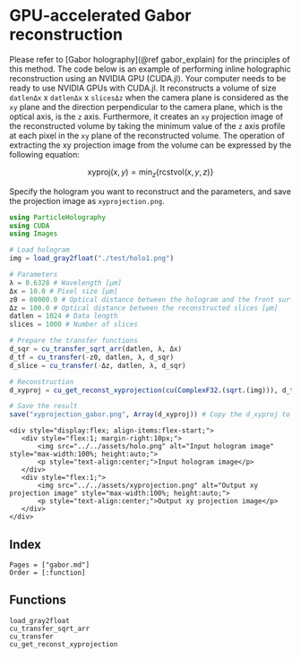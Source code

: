 # GPU-accelerated Gabor reconstruction

Please refer to [Gabor holography](@ref gabor_explain) for the principles of this method. The code below is an example of performing inline holographic reconstruction using an NVIDIA GPU (CUDA.jl). Your computer needs to be ready to use NVIDIA GPUs with CUDA.jl. It reconstructs a volume of size `datlenΔx` x `datlenΔx` x `slicesΔz` when the camera plane is considered as the ``xy`` plane and the direction perpendicular to the camera plane, which is the optical axis, is the ``z`` axis. Furthermore, it creates an ``xy`` projection image of the reconstructed volume by taking the minimum value of the ``z`` axis profile at each pixel in the ``xy`` plane of the reconstructed volume. The operation of extracting the xy projection image from the volume can be expressed by the following equation:

```math
\mathrm{xyproj}(x, y) = \min_{z} \left\{ \mathrm{rcstvol}(x, y, z) \right\}
```

Specify the hologram you want to reconstruct and the parameters, and save the projection image as `xyprojection.png`. 

```julia
using ParticleHolography
using CUDA
using Images

# Load hologram
img = load_gray2float("./test/holo1.png")

# Parameters
λ = 0.6328 # Wavelength [μm] 
Δx = 10.0 # Pixel size [μm]
z0 = 80000.0 # Optical distance between the hologram and the front surface of the reconstruction volume [μm]
Δz = 100.0 # Optical distance between the reconstructed slices [μm]
datlen = 1024 # Data length
slices = 1000 # Number of slices

# Prepare the transfer functions
d_sqr = cu_transfer_sqrt_arr(datlen, λ, Δx)
d_tf = cu_transfer(-z0, datlen, λ, d_sqr)
d_slice = cu_transfer(-Δz, datlen, λ, d_sqr)

# Reconstruction
d_xyproj = cu_get_reconst_xyprojection(cu(ComplexF32.(sqrt.(img))), d_tf, d_slice, slices)

# Save the result
save("xyprojection_gabor.png", Array(d_xyproj)) # Copy the d_xyproj to host memory with Array()
```

```@raw html
<div style="display:flex; align-items:flex-start;">
   <div style="flex:1; margin-right:10px;">
       <img src="../../assets/holo.png" alt="Input hologram image" style="max-width:100%; height:auto;">
       <p style="text-align:center;">Input hologram image</p>
   </div>
   <div style="flex:1;">
       <img src="../../assets/xyprojection.png" alt="Output xy projection image" style="max-width:100%; height:auto;">
       <p style="text-align:center;">Output xy projection image</p>
   </div>
</div>
```

## Index

```@index
Pages = ["gabor.md"]
Order = [:function]
```

## Functions

```@docs
load_gray2float
cu_transfer_sqrt_arr
cu_transfer
cu_get_reconst_xyprojection
```